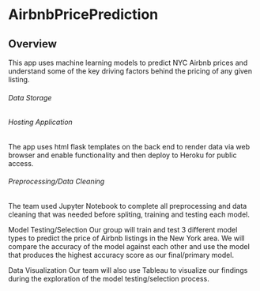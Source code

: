 # AirbnbPricePrediction

## Overview 
This app uses machine learning models to predict NYC Airbnb prices and understand some of the key driving factors behind the pricing of any given listing.

 ###### Data Storage
<!-- MongoDB was used to store the results from the testing of our models and to connect the data on the backend of our web application. -->

 ###### Hosting Application
The app uses html flask templates on the back end to render data via web browser and enable functionality and then deploy to Heroku for public access.

 ###### Preprocessing/Data Cleaning
The team used Jupyter Notebook to complete all preprocessing and data cleaning that was needed before spliting, training and testing each model.
<!-- describe dataset  -->

Model Testing/Selection
Our group will train and test 3 different model types to predict the price of Airbnb listings in the New York area. We will compare the accuracy of the model against each other and use the model that produces the highest accuracy score as our final/primary model.

Data Visualization
Our team will also use Tableau to visualize our findings during the exploration of the model testing/selection process.
